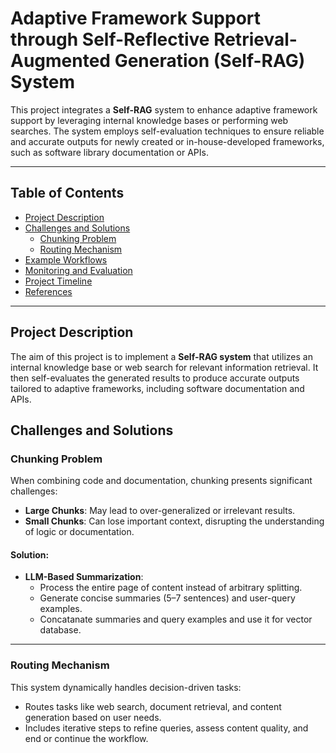 # Adaptive Framework Support through Self-Reflective Retrieval-Augmented Generation (Self-RAG) System

This project integrates a **Self-RAG** system to enhance adaptive framework support by leveraging internal knowledge bases or performing web searches. The system employs self-evaluation techniques to ensure reliable and accurate outputs for newly created or in-house-developed frameworks, such as software library documentation or APIs.

---

## Table of Contents
- [Project Description](#project-description)
- [Challenges and Solutions](#challenges-and-solutions)
  - [Chunking Problem](#chunking-problem)
  - [Routing Mechanism](#routing-mechanism)
- [Example Workflows](#example-workflows)
- [Monitoring and Evaluation](#monitoring-and-evaluation)
- [Project Timeline](#project-timeline)
- [References](#references)

---

## Project Description

The aim of this project is to implement a **Self-RAG system** that utilizes an internal knowledge base or web search for relevant information retrieval. It then self-evaluates the generated results to produce accurate outputs tailored to adaptive frameworks, including software documentation and APIs.


## Challenges and Solutions

### Chunking Problem

When combining code and documentation, chunking presents significant challenges:
- **Large Chunks**: May lead to over-generalized or irrelevant results.
- **Small Chunks**: Can lose important context, disrupting the understanding of logic or documentation.

#### Solution:
- **LLM-Based Summarization**:
  - Process the entire page of content instead of arbitrary splitting.
  - Generate concise summaries (5–7 sentences) and user-query examples.
  - Concatanate summaries and query examples and use it for vector database.

---

### Routing Mechanism

This system dynamically handles decision-driven tasks:
- Routes tasks like web search, document retrieval, and content generation based on user needs.
- Includes iterative steps to refine queries, assess content quality, and end or continue the workflow.


